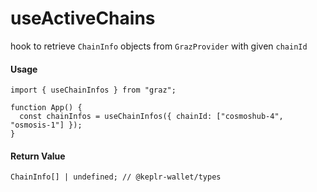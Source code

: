 # useActiveChains

hook to retrieve `ChainInfo` objects from `GrazProvider` with given `chainId`

#### Usage

```tsx
import { useChainInfos } from "graz";

function App() {
  const chainInfos = useChainInfos({ chainId: ["cosmoshub-4", "osmosis-1"] });
}
```

#### Return Value

```tsx
ChainInfo[] | undefined; // @keplr-wallet/types
```
